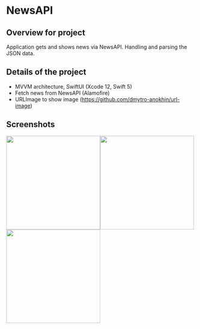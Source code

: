 # NewsAPI

## Overview for project

Application gets and shows news via NewsAPI. Handling and parsing the JSON data. 

## Details of the project

* MVVM architecture, SwiftUI (Xcode 12, Swift 5)
* Fetch news from NewsAPI (Alamofire)
* URLImage to show image (https://github.com/dmytro-anokhin/url-image)

## Screenshots

<img src=https://github.com/notzie/NewsAPI/blob/main/Screenshots/1.png width=250><img src=https://github.com/notzie/NewsAPI/blob/main/Screenshots/2.png width=250><img src=https://github.com/notzie/NewsAPI/blob/main/Screenshots/3.png width=250>
